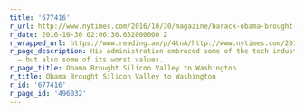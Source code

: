 ```yaml
---
title: '677416'
r_url: http://www.nytimes.com/2016/10/30/magazine/barack-obama-brought-silicon-valley-to-washington-is-that-a-good-thing.html
r_date: 2016-10-30 02:06:30.652000000 Z
r_wrapped_url: https://www.reading.am/p/4tnA/http://www.nytimes.com/2016/10/30/magazine/barack-obama-brought-silicon-valley-to-washington-is-that-a-good-thing.html
r_page_description: His administration embraced some of the tech industry’s best ideas
  — but also some of its worst values.
r_page_title: Obama Brought Silicon Valley to Washington
r_title: Obama Brought Silicon Valley to Washington
r_id: '677416'
r_page_id: '496032'
---
```


